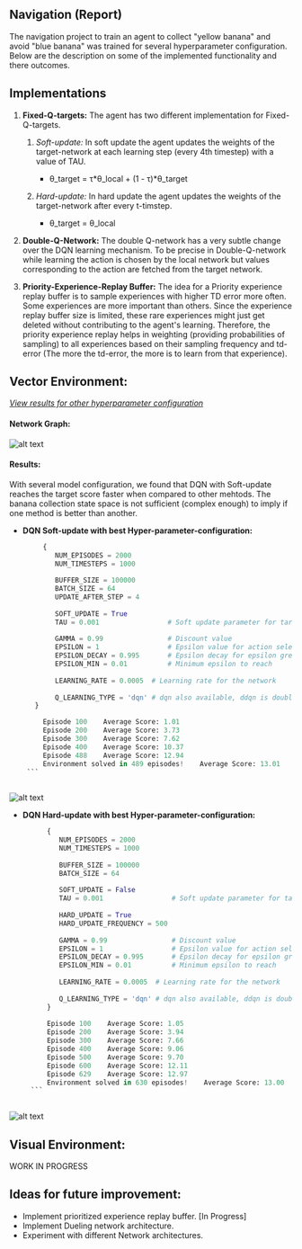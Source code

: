 

Navigation (Report)
-----------


The navigation project to train an agent to collect "yellow banana" and avoid "blue banana" was trained for several 
hyperparameter configuration. Below are the description on some of the implemented functionality and there outcomes.


Implementations 
------- 
1. **Fixed-Q-targets:** The agent has two different implementation for Fixed-Q-targets. 
    1) *Soft-update:* In soft update the agent updates the weights of the target-network at each learning step (every 
    4th timestep) with a value of TAU.
        * θ_target = τ*θ_local + (1 - τ)*θ_target
    
    2) *Hard-update:* In hard update the agent updates the weights of the target-network after every t-timstep. 
        * θ_target = θ_local
    
2. **Double-Q-Network:** The double Q-network has a very subtle change over the DQN learning mechanism. To be precise
 in Double-Q-network while learning the action is chosen by the local network but values corresponding to the action 
 are fetched from the target network. 
 
3. **Priority-Experience-Replay Buffer:** The idea for a Priority experience replay buffer is to sample experiences 
with higher TD error more often. Some experiences are more important than others. Since the experience replay buffer 
size is limited, these rare experiences might just get deleted without contributing to the agent's learning. 
Therefore, the priority experience replay helps in weighting (providing probabilities of sampling) to all experiences
 based on their sampling frequency and td-error (The more the td-error, the more is to learn from that experience). 

Vector Environment: 
----

[*View results for other hyperparameter configuration*](https://github.com/Sardhendu/DeepRL/blob/master/navigation/navigation-vector.ipynb)
#### Network Graph:

![alt text](https://github.com/Sardhendu/DeepRL/blob/master/navigation/images/vector_nn.png)

#### Results:

    
   With several model configuration, we found that DQN with Soft-update reaches the target score faster when 
   compared to other mehtods. The banana collection state space is not sufficient (complex enough) to imply if one 
   method is better than another.
   
   * **DQN Soft-update with best Hyper-parameter-configuration:**
        ```python
             {
                NUM_EPISODES = 2000
                NUM_TIMESTEPS = 1000
                
                BUFFER_SIZE = 100000
                BATCH_SIZE = 64
                UPDATE_AFTER_STEP = 4
                
                SOFT_UPDATE = True
                TAU = 0.001                 # Soft update parameter for target_network
                
                GAMMA = 0.99                # Discount value
                EPSILON = 1                 # Epsilon value for action selection
                EPSILON_DECAY = 0.995       # Epsilon decay for epsilon greedy policy
                EPSILON_MIN = 0.01          # Minimum epsilon to reach
                
                LEARNING_RATE = 0.0005  # Learning rate for the network
                
                Q_LEARNING_TYPE = 'dqn' # dqn also available, ddqn is double dqn
           }

             Episode 100	Average Score: 1.01
             Episode 200	Average Score: 3.73
             Episode 300	Average Score: 7.62
             Episode 400	Average Score: 10.37
             Episode 488	Average Score: 12.94
             Environment solved in 489 episodes!	Average Score: 13.01
         ```    
            
   ![alt text](https://github.com/Sardhendu/DeepRL/blob/master/navigation/images/model1_score_plot.png)
      
   * **DQN Hard-update with best Hyper-parameter-configuration:**    
   
       ```python
             {
                NUM_EPISODES = 2000
                NUM_TIMESTEPS = 1000
                
                BUFFER_SIZE = 100000
                BATCH_SIZE = 64
                
                SOFT_UPDATE = False
                TAU = 0.001                 # Soft update parameter for target_network
           
                HARD_UPDATE = True
                HARD_UPDATE_FREQUENCY = 500
                
                GAMMA = 0.99                # Discount value
                EPSILON = 1                 # Epsilon value for action selection
                EPSILON_DECAY = 0.995       # Epsilon decay for epsilon greedy policy
                EPSILON_MIN = 0.01          # Minimum epsilon to reach
                
                LEARNING_RATE = 0.0005  # Learning rate for the network
                
                Q_LEARNING_TYPE = 'dqn' # dqn also available, ddqn is double dqn
             }
            
             Episode 100	Average Score: 1.05
             Episode 200	Average Score: 3.94
             Episode 300	Average Score: 7.66
             Episode 400	Average Score: 9.06
             Episode 500	Average Score: 9.70
             Episode 600	Average Score: 12.11
             Episode 629	Average Score: 12.97
             Environment solved in 630 episodes!	Average Score: 13.00
         ```    
           
   ![alt text](https://github.com/Sardhendu/DeepRL/blob/master/navigation/images/model8_score_plot.png)   
         
    
Visual Environment:
----

WORK IN PROGRESS




Ideas for future improvement:
-----
* Implement prioritized experience replay buffer. [In Progress] 
* Implement Dueling network architecture.
* Experiment with different Network architectures.